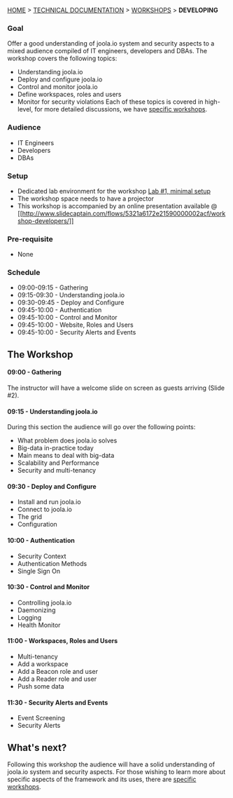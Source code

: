 [HOME](Home) > [TECHNICAL DOCUMENTATION](technical-documentation) > [WORKSHOPS](workshops) > **DEVELOPING**

### Goal
Offer a good understanding of joola.io system and security aspects to a mixed audience compiled of IT engineers, developers and DBAs.
The workshop covers the following topics:
- Understanding joola.io
- Deploy and configure joola.io
- Control and monitor joola.io
- Define workspaces, roles and users
- Monitor for security violations
Each of these topics is covered in high-level, for more detailed discussions, we have [specific workshops](workshops).

### Audience
- IT Engineers
- Developers
- DBAs

### Setup
- Dedicated lab environment for the workshop [Lab #1, minimal setup](Lab-%231---Minimal-Setup)
- The workshop space needs to have a projector
- This workshop is accompanied by an online presentation available @ [[http://www.slidecaptain.com/flows/5321a6172e21590000002acf/workshop-developers/]]

### Pre-requisite
- None

### Schedule
- 09:00-09:15 - Gathering
- 09:15-09:30 - Understanding joola.io
- 09:30-09:45 - Deploy and Configure
- 09:45-10:00 - Authentication
- 09:45-10:00 - Control and Monitor
- 09:45-10:00 - Website, Roles and Users
- 09:45-10:00 - Security Alerts and Events

## The Workshop

#### 09:00 - Gathering
The instructor will have a welcome slide on screen as guests arriving (Slide #2).
 
#### 09:15 - Understanding joola.io
During this section the audience will go over the following points:
- What problem does joola.io solves
- Big-data in-practice today
- Main means to deal with big-data
- Scalability and Performance
- Security and multi-tenancy

#### 09:30 - Deploy and Configure
- Install and run joola.io
- Connect to joola.io
- The grid
- Configuration

#### 10:00 - Authentication
- Security Context
- Authentication Methods
- Single Sign On

#### 10:30 - Control and Monitor
- Controlling joola.io
- Daemonizing
- Logging
- Health Monitor

#### 11:00 - Workspaces, Roles and Users
- Multi-tenancy
- Add a workspace
- Add a Beacon role and user
- Add a Reader role and user
- Push some data

#### 11:30 - Security Alerts and Events
- Event Screening
- Security Alerts

## What's next?
Following this workshop the audience will have a solid understanding of joola.io system and security aspects.
 For those wishing to learn more about specific aspects of the framework and its uses, there are [specific workshops](workshops).